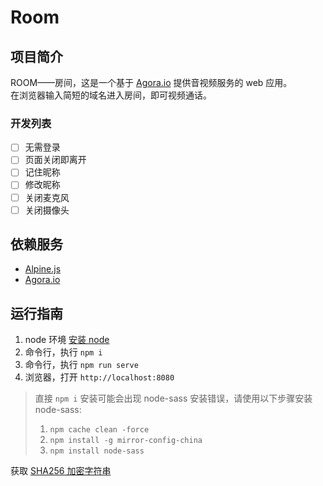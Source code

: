 # Room

## 项目简介

ROOM——房间，这是一个基于 [Agora.io](https://www.agora.io/cn) 提供音视频服务的 web 应用。  
在浏览器输入简短的域名进入房间，即可视频通话。

### 开发列表

- [ ] 无需登录
- [ ] 页面关闭即离开
- [ ] 记住昵称
- [ ] 修改昵称
- [ ] 关闭麦克风
- [ ] 关闭摄像头

## 依赖服务

- [Alpine.js](https://github.com/alpinejs/alpine)
- [Agora.io](https://www.agora.io/cn)

## 运行指南

1. node 环境 [安装 node](https://nodejs.org/en/download/)
2. 命令行，执行 `npm i`
3. 命令行，执行 `npm run serve`
4. 浏览器，打开 `http://localhost:8080`

> 直接 `npm i` 安装可能会出现 node-sass 安装错误，请使用以下步骤安装 node-sass:
>
> 1. `npm cache clean -force`
> 2. `npm install -g mirror-config-china`
> 3. `npm install node-sass`

获取 [SHA256 加密字符串](https://tool.oschina.net/encrypt?type=2)
